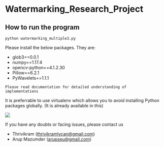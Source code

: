 # Watermarking_Research_Project

## How to run the program 

 ```
python watermarking_multiple3.py
```
Please install the below packages. They are:
  * glob3==0.0.1
  * numpy==1.17.4
  * opencv-python==4.1.2.30
  * Pillow==6.2.1
  * PyWavelets==1.1.1
  
 ```
Please read documentation for detailed understanding of implementations
```
  
  It is preferrable to use virtualenv which allows you to avoid installing Python packages globally. (It is already available in this)
  
  
  ![](video3.gif)
  
If you have any doubts or facing issues, please contact us
  
  * Thrivikram (thrivikramlycan@gmail.com)
  * Arup Mazumder (arupseu@gmail.com)
  
